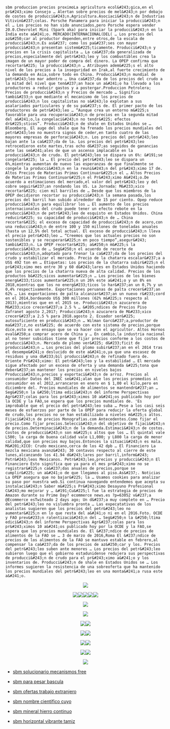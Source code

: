 
```
sbm produccion precios proximoLa agricultura ecol&#243;gica,en el pr&#243;ximo Consejo … Alertan sobre precios de mel&#243;n por debajo de costes de producci&#243;n.Agricultura.Asociaci&#243;n de Industrias Vitivin&#237;colas. Porsche Panamera para iniciar la producci&#243;n el … Los precios no han sido anunciados,pero Porsche espera vender 20.0.Chevrolet Mini (Spark aka) para iniciar la producci&#243;n en la India este a&#241;o. MERCADO(INTERNACIONAL(DEL( … Los precios del az&#250;car al productor dependen,entre otros,de la escala de producci&#243;n.Es as&#237; como los pa&#237;ses con mayor producci&#243;n presentan sistem&#225;ticamente. Producci&#243;n y precios en la crisis capitalista … La ca&#237;da generalizada de precios,especialmente del petr&#243;leo y los combustibles crea la imagen de un mayor poder de compra del dinero. La OPEP confirma que recortar&#225; la producci&#243;n … Atribuyen adem&#225;s el alto nivel de los precios a la inseguridad en Irak,al fuerte crecimiento de la demanda en Asia,sobre todo en China. Producci&#243;n mundial de petr&#243;leo mar adentro … Una ca&#237;da de los precios del crudo a la mitad del nivel que ten&#237;an hace un a&#241;o ha llevado a los productores a reducir gastos y a postergar.Produccion Petrolera; Precios de producci&#243;n y Precios de mercado … Significa tambi&#233;n que mediante el mecanismo de los precios de producci&#243;n los capitalistas no s&#243;lo explotan a sus asalariados particulares y de su pa&#237;s de. El primer pacto de los productores de petr&#243;leo … “Aunque crea un entorno m&#225;s favorable para una recuperaci&#243;n de precios en la segunda mitad del a&#241;o,la congelaci&#243;n no tendr&#225; efectos dr&#225;sticos”. Producci&#243;n de shale en Estados Unidos se … Bloomberg. El auge del shale que ha frenado los precios mundiales del petr&#243;leo no muestra signos de ceder,en tanto cuatro de las mayores empresas de perforaci&#243;n. Los precios del petr&#243;leo bajan ante la ca&#237;da de la. Los precios del petr&#243;leo retrocedieron este martes,tras ocho d&#237;as seguidos de ganancias ante las se&#241;ales de que un ascenso implacable en la producci&#243;n de crudo. El petr&#243;leo se dispara un 6%: &#191;se congelar&#225; la … El precio del petr&#243;leo se dispara un 6%,mientras aumentan de nuevo las esperanzas de que finalmente se congele la producci&#243;n en la reuni&#243;n del pr&#243;ximo 17 de. Altos Precios de Materias Primas Continuar&#225;n el … Altos Precios de Materias Primas Continuar&#225;n el Pr&#243;ximo A&#241;o.De acuerdo a estimaciones del mercado,el valor del petr&#243;leo y del cobre seguir&#237;an rondando los US. La Jornada: M&#233;xico recortar&#225; cien mil barriles de … Desde que los miembros de la OPEP decidieron recortar su producci&#243;n la semana pasada,los precios del barril han subido alrededor de 15 por ciento. Opep reduce producci&#243;n para equilibrar los … El aumento de los precios internacionales del crudo puede tener un efecto rebote en la producci&#243;n de petr&#243;leo de esquisto en Estados Unidos. China reducir&#225; su capacidad de producci&#243;n de … China recortar&#225; el exceso de capacidad de producci&#243;n de acero,con una reducci&#243;n de entre 100 y 150 millones de toneladas anuales (hasta un 12,5% del total actual. El exceso de producci&#243;n lleva el precio petr&#243;leo … “Creemos que los actuales precios no son sostenibles y se recuperar&#225;n en poco tiempo”,asegur&#243; tambi&#233;n. La OPEP recortar&#225; a&#250;n m&#225;s la producci&#243;n de … Seg&#250;n el acuerdo de recorte de producci&#243;n,adoptado para frenar la ca&#237;da de los precios del crudo y estabilizar el mercado. Precio de la chatarra escalar&#237;a a US$ 492 ton en … Etiquetas: Los precios de la chatarra subir&#225;n el pr&#243;ximo mes entre 30 y 60 d&#243;lares en Estados Unidos haciendo que los precios de la chatarra nueva de alta calidad. Precios de los productos b&#225;sicos aumentar&#225;n … Los precios de los bienes energ&#233;ticos aumentar&#225;n un 26% este a&#241;o y un 8% en 2018,mientras que los no energ&#233;ticos lo har&#237;an un 0,7% y un 0,4% respectivamente. Exportaciones peruanas de palta crecer&#237;an 62% … Las exportaciones de palta alcanzar&#237;an un nuevo r&#233;cord en el 2014,bordeando US$ 300 millones (62% m&#225;s respecto al 2013),mientras que en el 2015 se. Producci&#243;n azucarera de M&#233;xico crecer&#237;a 2.5 % … &#205;ndices de Precios Piso Zafranet agosto 2,2017; Producci&#243;n azucarera de M&#233;xico crecer&#237;a 2.5 % para 2018.agosto 2. Ecuador ser&#225; autosuficiente en producci&#243;n … Wilman Garc&#237;a,productor de ma&#237;z,no est&#225; de acuerdo con este sistema de precios,porque dice,esto es un ensayo que se va hacer con el agricultor. Altos Hornos eval&#250;a comprar acero de China y … En cambio,la industria nacional al no tener subsidios tiene que fijar precios conforme a los costos de producci&#243;n. Mercado de plomo ver&#225; d&#233;ficit de producci&#243;n … Los precios del plomo subir&#237;an en el 2014 tras el desempe&#241;o deslucido de este a&#241;o,ya que una escasez de residuos y una d&#233;bil producci&#243;n de refinado fuera de. Oriente Pr&#243;ximo: El petr&#243;leo y la estabilidad … El mercado sigue afectado por un exceso de oferta y una demanda &#225;tona que deber&#237;an mantener los precios en niveles bajos Producci&#243;n,precios y exportaci&#243;n de arroz. Precios al consumidor Datos del INEC se&#241;alan que los precios promedios al consumidor en el 2012,arrancaron en enero en $ 1,00 el kilo,pero en diciembre del. Precios mundiales de alimentos se mantendr&#237;an … Seg&#250;n la &#250;ltima edici&#243;n del informe Perspectivas Agr&#237;colas para los pr&#243;ximos 10 a&#241;os publicado hoy por la OCDE y la FAO,se espera que los precios mundiales de. 'Es improbable que el precio del petr&#243;leo suba … Pese a los casi seis meses de esfuerzos por parte de la OPEP para reducir la oferta global de crudo,los precios no se han estabilizado a niveles m&#225;s altos. Fijaci&#243;n de precios Monografias.com Antecedentes.Como fijar el precio.Como fijar precios.Selecci&#243;n del objetivo de fijaci&#243;n de precios.Determinaci&#243;n de la demanda.Estimaci&#243;n de costos. Costos de producci&#243;n son m&#225;s altos que los … El quintal vale L500; la carga de buena calidad vale L1,000; y L800 la carga de menor calidad,que son precios muy bajos.Entonces la situaci&#243;n es mala. M&#201;XICO: Crudo mexicano,cerca de los 42 dpb … El Financiero La mezcla mexicana avanz&#243; 30 centavos respecto al cierre de este lunes,alcanzando los 41.94 d&#243;lares por barril,inform&#243; Petr&#243;leos Mexicanos. Petr&#243;leo,precios y producci&#243;n El Financiero Esto significa que ya para el mes pr&#243;ximo no se registrar&#225;n ca&#237;das anuales de precios,porque se cumplir&#225; un a&#241;o de que llegamos al piso.As&#237;. Noticias La OPEP asegura que no bajar&#225; la … Usamos cookies para analizar su paso por nuestra web.Si continua navegando entendemos que acepta su instalaci&#243;n Saber m&#225;s Pr&#243;ximo Desayuno Profesional C&#243;mo mejorar y … &#191;Cu&#225;l fue la estrategia de precios de Amazon durante su Prime Day? ecommerce news.es ?p=63052 v&#237;a @Ecommerce esTwiteado 2 days ago; Un d&#237;a muy completo en … Precio del petr&#243;leo no vislumbra pronta … Las expecatativas de los analistas sugieren que los precios del petr&#243;leo no aumentar&#225;n en lo que resta del a&#241;o ni en el 2016.Foto. OCDE y FAO prev&#233;n ralentizaci&#243;n del … Seg&#250;n la &#250;ltima edici&#243;n del informe Perspectivas Agr&#237;colas para los pr&#243;ximos 10 a&#241;os publicado hoy por la OCDE y la FAO,se espera que los precios mundiales de. El &#237;ndice de precios de alimentos de la FAO se … 3 de marzo de 2016,Roma El &#237;ndice de precios de los alimentos de la FAO se mantuvo estable en febrero,al compensar la ca&#237;da de los precios de az&#250;car y los. Precios del petr&#243;leo suben ante menores … Los precios del petr&#243;leo subieron luego que el gobierno estadunidense redujera sus perspectivas de producci&#243;n de crudo para el pr&#243;ximo a&#241;o y los inventarios de. Producci&#243;n de shale en Estados Unidos se … Los informes sugieren la resistencia de una sobreoferta que ha mantenido los precios mundiales del petr&#243;leo en una monta&#241;a rusa este a&#241;o. 
```

<div align="center">

<a href="https://es-crusher.shibang-china.com/github&k=sbm+produccion+precios+proximo"><img src="https://static.shibang-china.com/es/crusher/logo.jpg"></a>

<a href="https://es-crusher.shibang-china.com/github&k=sbm+produccion+precios+proximo"><img src="https://static.shibang-china.com/es/crusher/index.jpg"></a><a href="https://es-crusher.shibang-china.com/material.htmlgithub&k=sbm+produccion+precios+proximo"><img src="https://static.shibang-china.com/es/crusher/material.jpg"></a><a href="https://es-crusher.shibang-china.com/application.htmlgithub&k=sbm+produccion+precios+proximo"><img src="https://static.shibang-china.com/es/crusher/application.jpg"></a><a href="https://es-crusher.shibang-china.com/aboutus.htmlgithub&k=sbm+produccion+precios+proximo"><img src="https://static.shibang-china.com/es/crusher/aboutus.jpg"></a><a href="https://es-crusher.shibang-china.com/contact.htmlgithub&k=sbm+produccion+precios+proximo"><img src="https://static.shibang-china.com/es/crusher/contact.jpg"></a>

<a href="https://es-crusher.shibang-china.com/github&k=sbm+produccion+precios+proximo"><img src="https://static.shibang-china.com/es/crusher/banner.jpg"></a>

<a href="https://swt.shibang-china.com/github&k=sbm+produccion+precios+proximo"><img src="https://static.shibang-china.com/es/crusher/text.jpg"></a>

<a href="https://swt.shibang-china.com/github&k=sbm+produccion+precios+proximo"><img src="https://static.shibang-china.com/es/crusher/chat.jpg"></a><a href="https://es-crusher.shibang-china.com/contact.htmlgithub&k=sbm+produccion+precios+proximo"><img src="https://static.shibang-china.com/es/crusher/message.jpg"></a>

<a href="https://es-crusher.shibang-china.com/products/pe.htmlgithub&k=sbm+produccion+precios+proximo"><img src="https://static.shibang-china.com/es/crusher/pe.jpg"></a><a href="https://es-crusher.shibang-china.com/products/pf.htmlgithub&k=sbm+produccion+precios+proximo"><img src="https://static.shibang-china.com/es/crusher/pf.jpg"></a>

<a href="https://es-crusher.shibang-china.com/products/hpt.htmlgithub&k=sbm+produccion+precios+proximo"><img src="https://static.shibang-china.com/es/crusher/hpt.jpg"></a><a href="https://es-crusher.shibang-china.com/products/vsi.htmlgithub&k=sbm+produccion+precios+proximo"><img src="https://static.shibang-china.com/es/crusher/vsi.jpg"></a>

<a href="https://es-crusher.shibang-china.com/products/klv.htmlgithub&k=sbm+produccion+precios+proximo"><img src="https://static.shibang-china.com/es/crusher/klv.jpg"></a><a href="https://es-crusher.shibang-china.com/products/portable.htmlgithub&k=sbm+produccion+precios+proximo"><img src="https://static.shibang-china.com/es/crusher/portable.jpg"></a>

<a href="https://swt.shibang-china.com/github&k=sbm+produccion+precios+proximo"><img src="https://static.shibang-china.com/es/crusher/case.jpg"></a>

</div>


* [sbm solucionario mecanismos free](sbm%20solucionario%20mecanismos%20free.md)

* [sbm para pesar bascula](sbm%20para%20pesar%20bascula.md)

* [sbm ofertas trabajo extranjero](sbm%20ofertas%20trabajo%20extranjero.md)

* [sbm nombre cientifico cuyo](sbm%20nombre%20cientifico%20cuyo.md)

* [sbm mineral hierro continuo](sbm%20mineral%20hierro%20continuo.md)

* [sbm horizontal vibrante tamiz](sbm%20horizontal%20vibrante%20tamiz.md)
